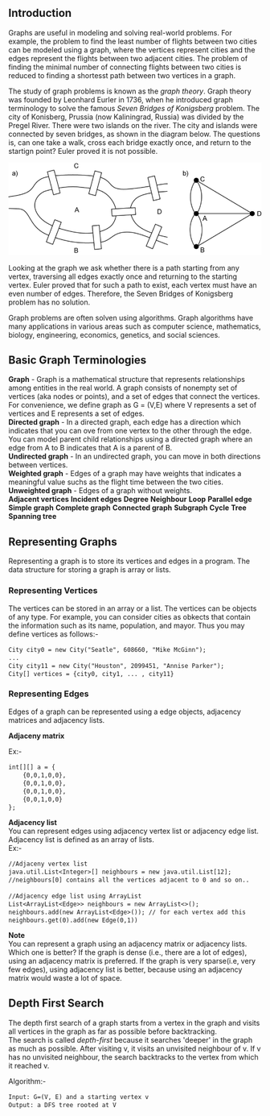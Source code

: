 ## Introduction

Graphs are useful in modeling and solving real-world problems. For example, the problem to find the least number of flights between two cities can be modeled using a graph, where the vertices represent cities and the edges represent the flights between two adjacent cities. The problem of finding the minimal number of connecting flights between two cities is reduced to finding a shortesst path between two vertices in a graph.  

The study of graph problems is known as the *graph theory*. Graph theory was founded by Leonhard Eurler in 1736, when he introduced graph terminology to solve the famous *Seven Bridges of Konigsberg* problem. The city of Konisberg, Prussia (now Kaliningrad, Russia) was divided by the Pregel River. There were two islands on the river.  The city and islands were connected by seven bridges, as shown in the diagram below. The questions is, can one take a walk, cross each bridge exactly once, and return to the startign point? Euler proved it is not possible.  

![Konigsberg Bridge](KonigsbergBridge.png)

Looking at the graph we ask whether there is a path starting from any vertex, traversing all edges exactly once and returning to the starting vertex. Euler proved that for such a path to exist, each vertex must have an even number of edges. Therefore, the Seven Bridges of Konigsberg problem has no solution.   

Graph problems are often solven using algorithms. Graph algorithms have many applications in various areas such as computer science, mathematics, biology, engineering, economics, genetics, and social sciences.   

## Basic Graph Terminologies  

**Graph** - Graph is a mathematical structure that represents relationships among entities in the real world. A graph consists of nonempty set of vertices (aka nodes or points), and a set of edges that connect the vertices. For convenience, we define graph as G = (V,E) where V represents a set of vertices and E represents a set of edges.  
**Directed graph** - In a directed graph, each edge has a direction which indicates that you can ove from one vertex to the other through the edge. You can model parent child relationships using a directed graph where  an edge from A to B indicates that A is a parent of B.   
**Undirected graph** - In an undirected graph, you can move in both directions between vertices.  
**Weighted graph** - Edges of a graph may have weights that indicates a meaningful value suchs as the flight time between the two cities.  
**Unweighted graph** - Edges of a graph without weights.  
**Adjacent vertices**
**Incident edges**
**Degree**
**Neighbour**
**Loop**
**Parallel edge**
**Simple graph**
**Complete graph**
**Connected graph**
**Subgraph**
**Cycle**
**Tree**
**Spanning tree**


## Representing Graphs  
Representing a graph is to store its vertices and edges in a program. The data structure for storing a graph is array or lists.  

### Representing Vertices  
The vertices can be stored in an array or a list. The vertices can be objects of any type. For example, you can consider cities as obkects that contain the information such as its name, population, and mayor. Thus you may define vertices as follows:-  

```
City city0 = new City("Seatle", 608660, "Mike McGinn");
...
City city11 = new City("Houston", 2099451, "Annise Parker");
City[] vertices = {city0, city1, ... , city11}
```  

### Representing Edges  
Edges of a graph can be represented using a edge objects, adjacency matrices and adjacency lists.  

**Adjaceny matrix**  

Ex:-  
```
int[][] a = {
    {0,0,1,0,0},
    {0,0,1,0,0},
    {0,0,1,0,0},
    {0,0,1,0,0}
};
```  

**Adjacency list**  
You can represent edges using adjacency vertex list or adjacency edge list. Adjacency list is defined as an array of lists.   
Ex:-  
```
//Adjaceny vertex list
java.util.List<Integer>[] neighbours = new java.util.List[12];
//neighbours[0] contains all the vertices adjacent to 0 and so on..

//Adjacency edge list using ArrayList
List<ArrayList<Edge>> neighbours = new ArrayList<>();
neighbours.add(new ArrayList<Edge>()); // for each vertex add this
neighbours.get(0).add(new Edge(0,1))
```  


**Note**  
You can represent a graph using an adjacency matrix or adjacency lists. Which one is better? If the graph is dense (i.e., there are a lot of edges), using an adjacency matrix is preferred. If the graph is very sparse(i.e, very few edges), using adjacency list is better, because using an adjacency matrix would waste a lot of space.  

## Depth First Search  

The depth first search of a graph starts from a vertex in the graph and visits all vertices in the graph as far as possible before backtracking.  
The search is called *depth-first* because it searches 'deeper' in the graph as much as possible. After visiting v, it visits an unvisited neighbour of v. If v has no unvisited neighbour, the search backtracks to the vertex from which it reached v.  

Algorithm:-  
```
Input: G=(V, E) and a starting vertex v
Output: a DFS tree rooted at V
```







